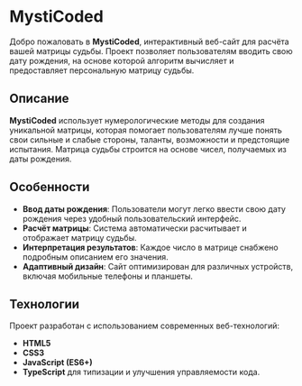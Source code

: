 # MystiCoded

Добро пожаловать в **MystiCoded**, интерактивный веб-сайт для расчёта вашей матрицы судьбы. Проект позволяет пользователям вводить свою дату рождения, на основе которой алгоритм вычисляет и предоставляет персональную матрицу судьбы.

## Описание

**MystiCoded** использует нумерологические методы для создания уникальной матрицы, которая помогает пользователям лучше понять свои сильные и слабые стороны, таланты, возможности и предстоящие испытания. Матрица судьбы строится на основе чисел, получаемых из даты рождения.

## Особенности

- **Ввод даты рождения**: Пользователи могут легко ввести свою дату рождения через удобный пользовательский интерфейс.
- **Расчёт матрицы**: Система автоматически расчитывает и отображает матрицу судьбы.
- **Интерпретация результатов**: Каждое число в матрице снабжено подробным описанием его значения.
- **Адаптивный дизайн**: Сайт оптимизирован для различных устройств, включая мобильные телефоны и планшеты.

## Технологии

Проект разработан с использованием современных веб-технологий:
- **HTML5**
- **CSS3**
- **JavaScript (ES6+)**
- **TypeScript** для типизации и улучшения управляемости кода.
